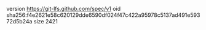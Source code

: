 version https://git-lfs.github.com/spec/v1
oid sha256:f4e2621e58c620129dde6590df024f47c422a95978c5137ad491e59372d5b24a
size 2421
